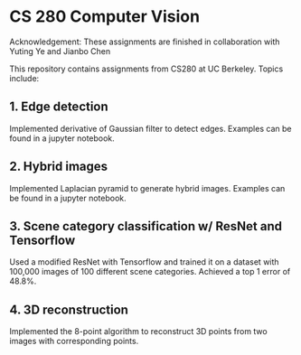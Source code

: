 # CS 280 Computer Vision

Acknowledgement: These assignments are finished in collaboration with Yuting Ye and Jianbo Chen

This repository contains assignments from CS280 at UC Berkeley. Topics include:

## 1. Edge detection
Implemented derivative of Gaussian filter to detect edges. Examples can be found in a jupyter notebook.
## 2. Hybrid images
Implemented Laplacian pyramid to generate hybrid images. Examples can be found in a jupyter notebook.
## 3. Scene category classification w/ ResNet and Tensorflow
Used a modified ResNet with Tensorflow and trained it on a dataset with 100,000 images of 100 different scene categories. Achieved a top 1 error of 48.8%.
## 4. 3D reconstruction
Implemented the 8-point algorithm to reconstruct 3D points from two images with corresponding points.


